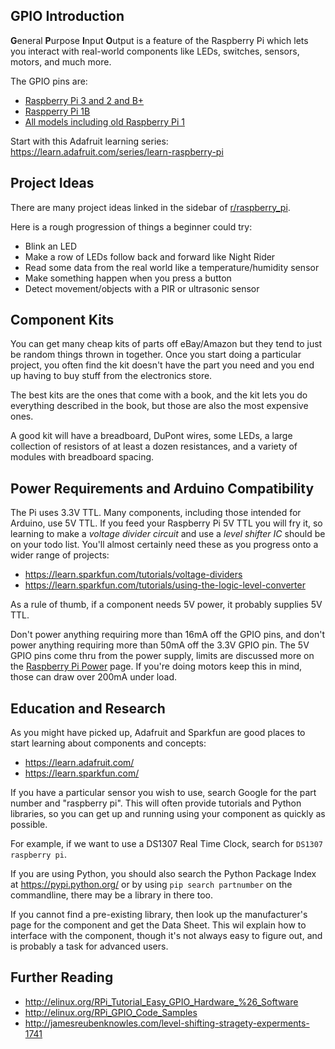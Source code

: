 ## GPIO Introduction

**G**eneral **P**urpose **I**nput **O**utput is a feature of the Raspberry Pi which lets you interact with real-world components like LEDs, switches, sensors, motors, and much more.

The GPIO pins are:

* [Raspberry Pi 3 and 2 and B+](http://i.imgur.com/tZPijCk.png)
* [Raspperry Pi 1B](http://i.imgur.com/ELzPEgJ.jpg)
* [All models including old Raspberry Pi 1](http://i.imgur.com/g3Phdyw.png)

Start with this Adafruit learning series: https://learn.adafruit.com/series/learn-raspberry-pi

## Project Ideas

There are many project ideas linked in the sidebar of [r/raspberry_pi](https://www.reddit.com/r/raspberry_pi/).

Here is a rough progression of things a beginner could try:

* Blink an LED
* Make a row of LEDs follow back and forward like Night Rider
* Read some data from the real world like a temperature/humidity sensor
* Make something happen when you press a button
* Detect movement/objects with a PIR or ultrasonic sensor

## Component Kits

You can get many cheap kits of parts off eBay/Amazon but they tend to just be random things thrown in together. Once you start doing a particular project, you often find the kit doesn't have the part you need and you end up having to buy stuff from the electronics store.

The best kits are the ones that come with a book, and the kit lets you do everything described in the book, but those are also the most expensive ones.

A good kit will have a breadboard, DuPont wires, some LEDs, a large collection of resistors of at least a dozen resistances, and a variety of modules with breadboard spacing.

## Power Requirements and Arduino Compatibility

The Pi uses 3.3V TTL. Many components, including those intended for Arduino, use 5V TTL. If you feed your Raspberry Pi 5V TTL you will fry it, so learning to make a *voltage divider circuit* and use a *level shifter IC* should be on your todo list. You'll almost certainly need these as you progress onto a wider range of projects:

* https://learn.sparkfun.com/tutorials/voltage-dividers
* https://learn.sparkfun.com/tutorials/using-the-logic-level-converter

As a rule of thumb, if a component needs 5V power, it probably supplies 5V TTL.

Don't power anything requiring more than 16mA off the GPIO pins, and don't power anything requiring more than 50mA off the 3.3V GPIO pin. The 5V GPIO pins come thru from the power supply, limits are discussed more on the [Raspberry Pi Power](Raspberry-Pi-Power) page. If you're doing motors keep this in mind, those can draw over 200mA under load.

## Education and Research

As you might have picked up, Adafruit and Sparkfun are good places to start learning about components and concepts:

* https://learn.adafruit.com/
* https://learn.sparkfun.com/

If you have a particular sensor you wish to use, search Google for the part number and "raspberry pi". This will often provide tutorials and Python libraries, so you can get up and running using your component as quickly as possible.

For example, if we want to use a DS1307 Real Time Clock, search for `DS1307 raspberry pi`.

If you are using Python, you should also search the Python Package Index at https://pypi.python.org/ or by using `pip search partnumber` on the commandline, there may be a library in there too.

If you cannot find a pre-existing library, then look up the manufacturer's page for the component and get the Data Sheet. This wil explain how to interface with the component, though it's not always easy to figure out, and is probably a task for advanced users.

## Further Reading

* http://elinux.org/RPi_Tutorial_Easy_GPIO_Hardware_%26_Software
* http://elinux.org/RPi_GPIO_Code_Samples
* http://jamesreubenknowles.com/level-shifting-stragety-experments-1741